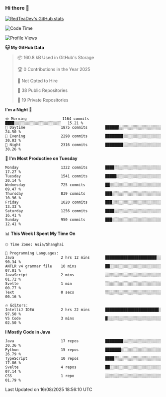 ### Hi there 👋

<!--
**RedTeaDev/RedTeaDev** is a ✨ _special_ ✨ repository because its `README.md` (this file) appears on your GitHub profile.

Here are some ideas to get you started:

- 🔭 I’m currently working on ...
- 🌱 I’m currently learning ...
- 👯 I’m looking to collaborate on ...
- 🤔 I’m looking for help with ...
- 💬 Ask me about ...
- 📫 How to reach me: ...
- 😄 Pronouns: ...
- ⚡ Fun fact: ...
-->

<!--
[![wakatime](https://wakatime.com/badge/user/6b101ed0-04c0-4490-9283-eb61f2efff96.svg)](https://wakatime.com/@6b101ed0-04c0-4490-9283-eb61f2efff96)
!-->

[![RedTeaDev's GitHub stats](https://github-readme-stats.vercel.app/api?username=RedTeaDev\&include_all_commits=true)](https://github.com/anuraghazra/github-readme-stats)
<!--
[![willianrod's wakatime stats](https://github-readme-stats.vercel.app/api/wakatime?username=RedTeaDev)](https://github.com/anuraghazra/github-readme-stats)
!-->
<!--START_SECTION:waka-->
![Code Time](http://img.shields.io/badge/Code%20Time-3%2C460%20hrs%2048%20mins-blue)

![Profile Views](http://img.shields.io/badge/Profile%20Views-0-blue)

**🐱 My GitHub Data** 

> 📦 160.8 kB Used in GitHub's Storage 
 > 
> 🏆 0 Contributions in the Year 2025
 > 
> 🚫 Not Opted to Hire
 > 
> 📜 38 Public Repositories 
 > 
> 🔑 19 Private Repositories 
 > 
**I'm a Night 🦉** 

```text
🌞 Morning                1164 commits        ████░░░░░░░░░░░░░░░░░░░░░   15.21 % 
🌆 Daytime                1875 commits        ██████░░░░░░░░░░░░░░░░░░░   24.50 % 
🌃 Evening                2298 commits        ████████░░░░░░░░░░░░░░░░░   30.03 % 
🌙 Night                  2316 commits        ████████░░░░░░░░░░░░░░░░░   30.26 % 
```
📅 **I'm Most Productive on Tuesday** 

```text
Monday                   1322 commits        ████░░░░░░░░░░░░░░░░░░░░░   17.27 % 
Tuesday                  1541 commits        █████░░░░░░░░░░░░░░░░░░░░   20.14 % 
Wednesday                725 commits         ██░░░░░░░░░░░░░░░░░░░░░░░   09.47 % 
Thursday                 839 commits         ███░░░░░░░░░░░░░░░░░░░░░░   10.96 % 
Friday                   1020 commits        ███░░░░░░░░░░░░░░░░░░░░░░   13.33 % 
Saturday                 1256 commits        ████░░░░░░░░░░░░░░░░░░░░░   16.41 % 
Sunday                   950 commits         ███░░░░░░░░░░░░░░░░░░░░░░   12.41 % 
```


📊 **This Week I Spent My Time On** 

```text
🕑︎ Time Zone: Asia/Shanghai

💬 Programming Languages: 
Java                     2 hrs 12 mins       ███████████████████████░░   90.34 % 
ANTLR v4 grammar file    10 mins             ██░░░░░░░░░░░░░░░░░░░░░░░   07.01 % 
JavaScript               2 mins              ░░░░░░░░░░░░░░░░░░░░░░░░░   01.72 % 
Svelte                   1 min               ░░░░░░░░░░░░░░░░░░░░░░░░░   00.77 % 
Text                     0 secs              ░░░░░░░░░░░░░░░░░░░░░░░░░   00.16 % 

🔥 Editors: 
IntelliJ IDEA            2 hrs 22 mins       ████████████████████████░   97.50 % 
VS Code                  3 mins              █░░░░░░░░░░░░░░░░░░░░░░░░   02.50 % 
```

**I Mostly Code in Java** 

```text
Java                     17 repos            ████████░░░░░░░░░░░░░░░░░   30.36 % 
Python                   15 repos            ███████░░░░░░░░░░░░░░░░░░   26.79 % 
TypeScript               10 repos            ████░░░░░░░░░░░░░░░░░░░░░   17.86 % 
Svelte                   4 repos             ██░░░░░░░░░░░░░░░░░░░░░░░   07.14 % 
CSS                      1 repo              ░░░░░░░░░░░░░░░░░░░░░░░░░   01.79 % 
```




 Last Updated on 16/08/2025 18:56:10 UTC
<!--END_SECTION:waka-->


